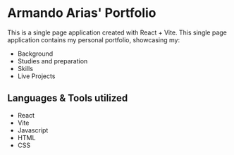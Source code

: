 # Armando Arias' Portfolio

This is a single page application created with React + Vite. This single page application contains my personal portfolio, showcasing my:

- Background
- Studies and preparation
- Skills
- Live Projects

## Languages & Tools utilized

- React
- Vite
- Javascript
- HTML
- CSS
